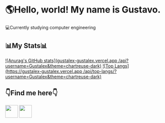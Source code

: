 <h1>🌎Hello, world! My name is Gustavo.</h1>

💻Currently studying computer engineering

<h2>📊My Stats📊</h2>

[![Anurag's GitHub stats](gustalex-gustalex.vercel.app
/api?username=Gustalex&theme=chartreuse-dark)](https://github.com/anuraghazra/github-readme-stats)
[![Top Langs](https://gustalex-gustalex.vercel.app
/api/top-langs/?username=Gustalex&theme=chartreuse-dark)](https://github.com/anuraghazra/github-readme-stats)

<h2>👇Find me here👇 </h2>
<a href="mailto:alexandregustavo00@gmail.com"><img height="40" src="https://img.shields.io/badge/Gmail-D14836?style=for-the-badge&logo=gmail&logoColor=white"></a>
<a href="https://www.instagram.com/gstv_alex/" target = "_blank"><img  height="40" src="https://img.shields.io/badge/Instagram-E4405F?style=for-the-badge&logo=instagram&logoColor=white"></a>
